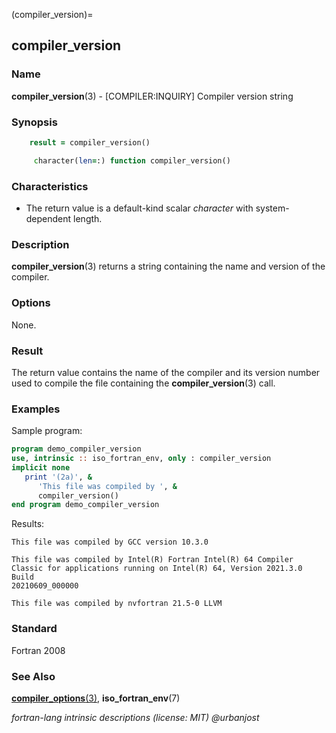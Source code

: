 (compiler_version)=
## compiler_version

### **Name**

**compiler_version**(3) - \[COMPILER:INQUIRY\] Compiler version string

### **Synopsis**

```fortran
    result = compiler_version()
```

```fortran
     character(len=:) function compiler_version()
```

### **Characteristics**

- The return value is a default-kind scalar _character_ with
  system-dependent length.

### **Description**

**compiler_version**(3) returns a string containing the name and
version of the compiler.

### **Options**

None.

### **Result**

The return value contains the name of the compiler and its version
number used to compile the file containing the **compiler_version**(3)
call.

### **Examples**

Sample program:

```fortran
program demo_compiler_version
use, intrinsic :: iso_fortran_env, only : compiler_version
implicit none
   print '(2a)', &
      'This file was compiled by ', &
      compiler_version()
end program demo_compiler_version
```

Results:

```text
This file was compiled by GCC version 10.3.0

This file was compiled by Intel(R) Fortran Intel(R) 64 Compiler
Classic for applications running on Intel(R) 64, Version 2021.3.0 Build
20210609_000000

This file was compiled by nvfortran 21.5-0 LLVM
```

### **Standard**

Fortran 2008

### **See Also**

[**compiler_options**(3)](#compiler_options),
**iso_fortran_env**(7)

_fortran-lang intrinsic descriptions (license: MIT) \@urbanjost_
